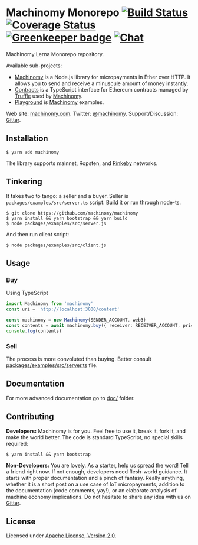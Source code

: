 # Machinomy Monorepo [![Build Status][travis-img]][travis] [![Coverage Status][codecov-img]][codecov] [![Greenkeeper badge](https://badges.greenkeeper.io/machinomy/machinomy.svg)](https://greenkeeper.io/) [![Chat][gitter-img]][gitter]

[travis]: https://travis-ci.org/machinomy/machinomy
[travis-img]: https://img.shields.io/travis/machinomy/machinomy.svg
[codecov]: https://codecov.io/gh/machinomy/machinomy
[codecov-img]: https://codecov.io/gh/machinomy/machinomy/branch/master/graph/badge.svg 
[gitter]: https://gitter.im/machinomy/machinomy
[gitter-img]: https://img.shields.io/gitter/room/machinomy/machinomy.js.svg

Machinomy Lerna Monorepo repository.

Available sub-projects:
- [Machinomy](packages/machinomy) is a Node.js library for micropayments in Ether over HTTP. It allows you to send and receive a minuscule amount of money instantly.
- [Contracts](packages/contracts) is a TypeScript interface for Ethereum contracts managed by [Truffle](https://github.com/trufflesuite/truffle) used by [Machinomy](packages/machinomy).
- [Playground](packages/playground) is [Machinomy](packages/machinomy) examples.



Web site: [machinomy.com](http://machinomy.com).
Twitter: [@machinomy](http://twitter.com/machinomy).
Support/Discussion: [Gitter](https://gitter.im/machinomy/machinomy).

## Installation

    $ yarn add machinomy

The library supports mainnet, Ropsten, and [Rinkeby](https://www.rinkeby.io/) networks.

## Tinkering

It takes two to tango: a seller and a buyer. Seller is `packages/examples/src/server.ts` script. Build it or run through node-ts.
```
$ git clone https://github.com/machinomy/machinomy
$ yarn install && yarn bootstrap && yarn build
$ node packages/examples/src/server.js
```

And then run client script:

```
$ node packages/examples/src/client.js
```

## Usage

### Buy

Using TypeScript

```typescript
import Machinomy from 'machinomy'
const uri = 'http://localhost:3000/content'

const machinomy = new Machinomy(SENDER_ACCOUNT, web3)
const contents = await machinomy.buy({ receiver: RECEIVER_ACCOUNT, price: 100, gateway: 'http://localhost:3001/accept' })
console.log(contents)
```

### Sell

The process is more convoluted than buying. Better consult [packages/examples/src/server.ts](packages/examples/src/server.ts) file.

## Documentation

For more advanced documentation go to [doc/](doc/) folder.

## Contributing

**Developers:** Machinomy is for you. Feel free to use it, break it, fork it, and make the world better. The code is standard TypeScript, no special skills required:

    $ yarn install && yarn bootstrap

**Non-Developers:** You are lovely. As a starter, help us spread the word! Tell a friend right now.
If not enough, developers need flesh-world guidance. It starts with proper documentation and a pinch of fantasy.
Really anything, whether it is a short post on a use case of IoT micropayments, addition to the documentation (code comments, yay!),
or an elaborate analysis of machine economy implications. Do not hesitate to share any idea with us on [Gitter](https://gitter.im/machinomy/machinomy).

## License

Licensed under [Apache License, Version 2.0](https://www.apache.org/licenses/LICENSE-2.0).
